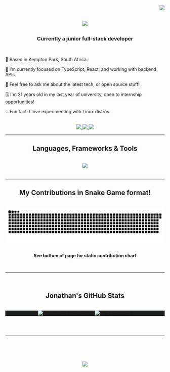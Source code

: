 <img align="right" src="https://visitor-badge.laobi.icu/badge?page_id=jonathan-joubert.jonathan-joubert&format=true"/>

<h1 align="center">
    <img src="https://readme-typing-svg.herokuapp.com/?font=Righteous&size=35&center=true&vCenter=true&width=500&height=70&color=d79921&duration=4000&lines=Hi+I'm+Jonathan+Joubert!;Feel+free+to+squiz!;" />
</h1>

<h3 align="center">Currently a junior full-stack developer</h3>

<br/>

<div align="left">

<p>📍 Based in Kempton Park, South Africa. </p>
<p>🧠 I’m currently focused on TypeScript, React, and working with backend APIs.  </p>
<p>💬 Feel free to ask me about the latest tech, or open source stuff!</p>
<p>🗓️ I'm 21 years old in my last year of university, open to internship opportunities!</p>
<p>💡 Fun fact: I love experimenting with Linux distros.</p>

</div>

<br/>

<div align="center"> 
  <a href="mailto:rjoubert@fibco.co.za" target="_blank">
    <img src="https://img.shields.io/badge/Email-_-blue?style=for-the-badge&logo=maildotru&logoColor=white" />
  </a>
  <a href="https://jjoubert.fibco.co.za" target="_blank">
    <img src="https://img.shields.io/badge/Website-_-blue?style=for-the-badge&logo=google-chrome&logoColor=white" />
  </a>
  <a href="https://www.linkedin.com/in/jr-joubert/" target="_blank">
    <img src="https://img.shields.io/badge/LinkedIn-_-0077B5?style=for-the-badge&logo=linkedin&logoColor=white" />
  </a>
</div>


<hr/>

<h2 align="center">Languages, Frameworks & Tools</h2>
<br/>
<div align="center">
  <img src="https://skillicons.dev/icons?i=html,css,js,react,nodejs,python,cs,java,mongodb,mysql,git,github,linux,vim,unity,ts,tensorflow,sklearn,replit,raspberrypi,postgres,docker,dotnet,bash,arduino" /><br>
</div>

<br/>
<hr/>

<div align="center">
  <h2>My Contributions in Snake Game format!</h2>
  <br>
    <img alt="snake eating my contributions" src="https://github.com/jonathan-joubert/jonathan-joubert/blob/output/github-contribution-grid-snake-dark.svg" />
    <br>
    <br>
    <p align="center">
        <b>See bottom of page for static contribution chart </b>
    </p>
</div>

<br/><hr/><br/>

<h2 align="center">Jonathan's GitHub Stats</h2>
<br>
<div align="center" style="background-color:#1d2021">
    <img src="https://github-readme-stats.vercel.app/api?username=jonathan-joubert&show_icons=true&theme=gruvbox&rank_icon=github&border_radius=10" alt="Jonathan's GitHub Stats" width="400" />
    <img src="https://github-readme-stats.vercel.app/api/top-langs/?username=jonathan-joubert&layout=compact&theme=gruvbox&border_radius=10" alt="Top Languages" width="340" />   
<br>
    <!--<a href="https://git.io/streak-stats"><img src="https://github-readme-streak-stats.herokuapp.com?user=jonathan-joubert&theme=gruvbox" alt="GitHub Streak" /></a>-->
</div>
 

<br/><br/>
<hr/>
<br/>

<h1 align="center">
    <img src="https://readme-typing-svg.herokuapp.com/?font=Righteous&size=35&center=true&vCenter=true&width=500&height=70&color=d79921&duration=4000&lines=Thank+You!;For+Visiting+My+Profile!;" />
</h1>

<br/>
